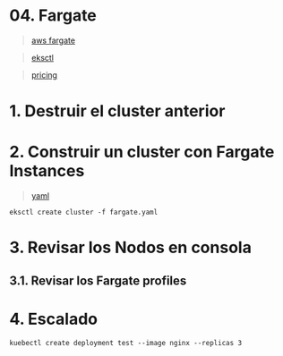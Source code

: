 # 04. Fargate <!-- omit in toc -->
> [aws fargate](https://docs.aws.amazon.com/eks/latest/userguide/fargate-getting-started.html)

> [eksctl](https://eksctl.io/usage/fargate-support/)

> [pricing](https://aws.amazon.com/fargate/pricing/​)

# 1. Destruir el cluster anterior
# 2. Construir un cluster con Fargate Instances
> [yaml](./assets/cluster/fargate.yaml)

```
eksctl create cluster -f fargate.yaml
```

# 3. Revisar los Nodos en consola
## 3.1. Revisar los Fargate profiles
# 4. Escalado
```
kuebectl create deployment test --image nginx --replicas 3
```
